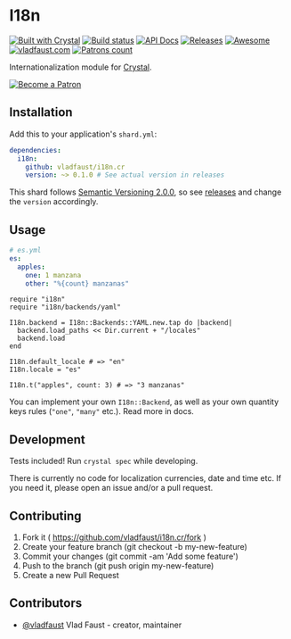 # I18n

[![Built with Crystal](https://img.shields.io/badge/built%20with-crystal-000000.svg?style=flat-square)](https://crystal-lang.org/)
[![Build status](https://img.shields.io/travis/vladfaust/i18n.cr/master.svg?style=flat-square)](https://travis-ci.org/vladfaust/i18n.cr)
[![API Docs](https://img.shields.io/badge/api_docs-online-brightgreen.svg?style=flat-square)](https://github.vladfaust.com/i18n.cr)
[![Releases](https://img.shields.io/github/release/vladfaust/i18n.cr.svg?style=flat-square)](https://github.com/vladfaust/i18n.cr/releases)
[![Awesome](https://github.com/vladfaust/awesome/blob/badge-flat-alternative/media/badge-flat-alternative.svg)](https://github.com/veelenga/awesome-crystal)
[![vladfaust.com](https://img.shields.io/badge/style-.com-lightgrey.svg?longCache=true&style=flat-square&label=vladfaust&colorB=0a83d8)](https://vladfaust.com)
[![Patrons count](https://img.shields.io/badge/dynamic/json.svg?label=patrons&url=https://www.patreon.com/api/user/11296360&query=$.included[0].attributes.patron_count&style=flat-square&colorB=red&maxAge=86400)](https://www.patreon.com/vladfaust)

Internationalization module for [Crystal](https://crystal-lang.org/).

[![Become a Patron](https://vladfaust.com/img/patreon-small.svg)](https://www.patreon.com/vladfaust)

## Installation

Add this to your application's `shard.yml`:

```yaml
dependencies:
  i18n:
    github: vladfaust/i18n.cr
    version: ~> 0.1.0 # See actual version in releases
```

This shard follows [Semantic Versioning 2.0.0](https://semver.org/), so see [releases](https://github.com/vladfaust/i18n.cr/releases) and change the `version` accordingly.

## Usage

```yaml
# es.yml
es:
  apples:
    one: 1 manzana
    other: "%{count} manzanas"
```

```crystal
require "i18n"
require "i18n/backends/yaml"

I18n.backend = I18n::Backends::YAML.new.tap do |backend|
  backend.load_paths << Dir.current + "/locales"
  backend.load
end

I18n.default_locale # => "en"
I18n.locale = "es"

I18n.t("apples", count: 3) # => "3 manzanas"
```

You can implement your own `I18n::Backend`, as well as your own quantity keys rules (`"one"`, `"many"` etc.). Read more in docs.

## Development

Tests included! Run `crystal spec` while developing.

There is currently no code for localization currencies, date and time etc. If you need it, please open an issue and/or a pull request.

## Contributing

1. Fork it ( https://github.com/vladfaust/i18n.cr/fork )
2. Create your feature branch (git checkout -b my-new-feature)
3. Commit your changes (git commit -am 'Add some feature')
4. Push to the branch (git push origin my-new-feature)
5. Create a new Pull Request

## Contributors

- [@vladfaust](https://github.com/vladfaust) Vlad Faust - creator, maintainer
